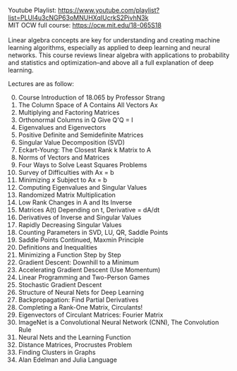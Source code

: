 Youtube Playlist: https://www.youtube.com/playlist?list=PLUl4u3cNGP63oMNUHXqIUcrkS2PivhN3k <br>
MIT OCW full course: https://ocw.mit.edu/18-065S18
<br>
<br>
Linear algebra concepts are key for understanding and creating machine learning algorithms, especially as applied to deep learning and neural networks. This course reviews linear algebra with applications to probability and statistics and optimization–and above all a full explanation of deep learning.
<br>

Lectures are as follow: <br>

0. Course Introduction of 18.065 by Professor Strang
1. The Column Space of A Contains All Vectors Ax
2. Multiplying and Factoring Matrices
3. Orthonormal Columns in Q Give Q'Q = I
4. Eigenvalues and Eigenvectors
5. Positive Definite and Semidefinite Matrices
6. Singular Value Decomposition (SVD)
7. Eckart-Young: The Closest Rank k Matrix to A
8. Norms of Vectors and Matrices
9. Four Ways to Solve Least Squares Problems
10. Survey of Difficulties with Ax = b
11. Minimizing _x_ Subject to Ax = b
12. Computing Eigenvalues and Singular Values
13. Randomized Matrix Multiplication
14. Low Rank Changes in A and Its Inverse
15. Matrices A(t) Depending on t, Derivative = dA/dt
16. Derivatives of Inverse and Singular Values
17. Rapidly Decreasing Singular Values
18. Counting Parameters in SVD, LU, QR, Saddle Points
19. Saddle Points Continued, Maxmin Principle
20. Definitions and Inequalities
21. Minimizing a Function Step by Step
22. Gradient Descent: Downhill to a Minimum
23. Accelerating Gradient Descent (Use Momentum)
24. Linear Programming and Two-Person Games
25. Stochastic Gradient Descent
26. Structure of Neural Nets for Deep Learning
27. Backpropagation: Find Partial Derivatives
30. Completing a Rank-One Matrix, Circulants!
31. Eigenvectors of Circulant Matrices: Fourier Matrix
32. ImageNet is a Convolutional Neural Network (CNN), The Convolution Rule
33. Neural Nets and the Learning Function
34. Distance Matrices, Procrustes Problem
35. Finding Clusters in Graphs
36. Alan Edelman and Julia Language
